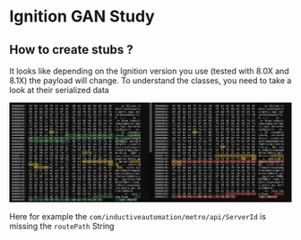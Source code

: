 # Ignition GAN Study

## How to create stubs ?

It looks like depending on the Ignition version you use (tested with 8.0X and 8.1X) the payload will change. To understand the classes, you need to take a look at their serialized data

![alt text](docs\diff_data.png)

Here for example the `com/inductiveautomation/metro/api/ServerId` is missing the `routePath` String

